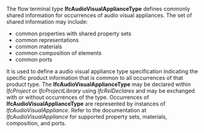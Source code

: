 The flow terminal type **IfcAudioVisualApplianceType** defines commonly shared information for occurrences of audio visual appliances. The set of shared information may include:

* common properties with shared property sets
* common representations
* common materials
* common composition of elements
* common ports

It is used to define a audio visual appliance type specification indicating the specific product information that is common to all occurrences of that product type. The **IfcAudioVisualApplianceType** may be declared within _IfcProject_ or _IfcProjectLibrary_ using _IfcRelDeclares_ and may be exchanged with or without occurrences of the type. Occurrences of **IfcAudioVisualApplianceType** are represented by instances of _IfcAudioVisualAppliance_. Refer to the documentation at _IfcAudioVisualAppliance_ for supported property sets, materials, composition, and ports.